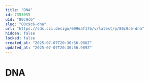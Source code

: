 ```yaml
---
title: "DNA"
id: 7353055
uid: "80c9c6"
slug: "80c9c6-dna"
url: "https://sds.czi.design/009eaf17b/v/latest/p/80c9c6-dna"
hidden: false
locked: false
created_at: "2025-07-07T20:30:56.986Z"
updated_at: "2025-07-07T20:30:56.989Z"
---
```


# DNA

